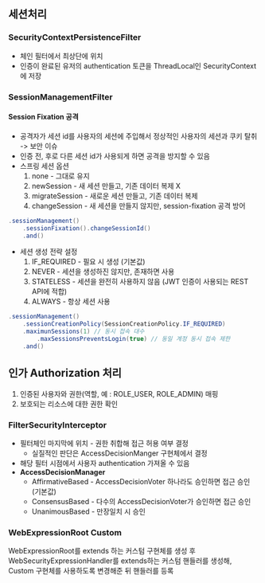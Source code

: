 ## 세션처리
### SecurityContextPersistenceFilter
- 체인 필터에서 최상단에 위치
- 인증이 완료된 유저의 authentication 토큰을 ThreadLocal인 SecurityContext에 저장
### SessionManagementFilter
#### Session Fixation 공격
- 공격자가 세션 id를 사용자의 세션에 주입해서 정상적인 사용자의 세션과 쿠키 탈취 -> 보안 이슈
- 인증 전, 후로 다른 세션 id가 사용되게 하면 공격을 방지할 수 있음
- 스프링 세션 옵션
  1. none - 그대로 유지
  2. newSession - 새 세션 만들고, 기존 데이터 복제 X
  3. migrateSession - 새로운 세션 만들고, 기존 데이터 복제
  4. changeSession - 새 세션을 만들지 않지만, session-fixation 공격 방어
```java
.sessionManagement()
	.sessionFixation().changeSessionId()
	.and()
```
- 세션 생성 전략 설정
  1. IF_REQUIRED - 필요 시 생성 (기본값)
  2. NEVER - 세션을 생성하진 않지만, 존재하면 사용
  3. STATELESS - 세션을 완전히 사용하지 않음 (JWT 인증이 사용되는 REST API에 적합)
  4. ALWAYS - 항상 세션 사용
```java
.sessionManagement()
	.sessionCreationPolicy(SessionCreationPolicy.IF_REQUIRED)
	.maximunSessions(1) // 동시 접속 대수
		.maxSessionsPreventsLogin(true) // 동일 계정 동시 접속 제한
	.and()
```
## 인가 Authorization 처리
1. 인증된 사용자와 권한(역할, 예 : ROLE_USER, ROLE_ADMIN) 매핑
2. 보호되는 리소스에 대한 권한 확인
### FilterSecurityInterceptor
- 필터체인 마지막에 위치 - 권한 취합해 접근 허용 여부 결정
  - 실질적인 판단은 AccessDecisionManger 구현체에서 결정
- 해당 필터 시점에서 사용자 authentication 가져올 수 있음
- **AccessDecisionManager**
  - AffirmativeBased - AccessDecisionVoter 하나라도 승인하면 접근 승인 (기본값)
  - ConsensusBased - 다수의 AccessDecisionVoter가 승인하면 접근 승인
  - UnanimousBased - 만장일치 시  승인
### WebExpressionRoot Custom
WebExpressionRoot를 extends 하는 커스텀 구현체를 생성 후
WebSecurityExpressionHandler를 extends하는 커스텀 핸들러를 생성해, 
Custom 구현체를 사용하도록 변경해준 뒤 핸들러를 등록